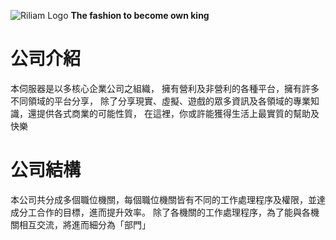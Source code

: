 ![Riliam Logo](https://cdn.discordapp.com/attachments/654578424631001108/758637625480970270/Riliam_logo.png)
**The fashion to become own king**
# 公司介紹
本伺服器是以多核心企業公司之組織，
擁有營利及非營利的各種平台，擁有許多不同領域的平台分享，
除了分享現實、虛擬、遊戲的眾多資訊及各領域的專業知識，還提供各式商業的可能性質，
在這裡，你或許能獲得生活上最實質的幫助及快樂
# 公司結構
本公司共分成多個職位機關，每個職位機關皆有不同的工作處理程序及權限，並達成分工合作的目標，進而提升效率。
除了各機關的工作處理程序，為了能與各機關相互交流，將進而細分為「部門」

